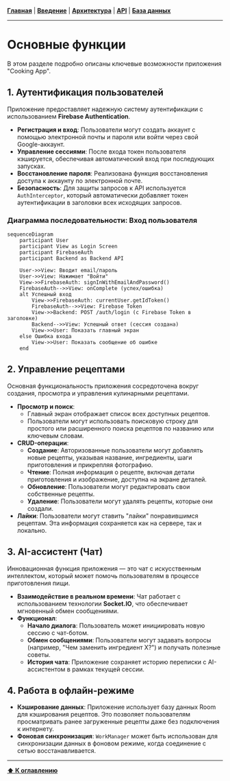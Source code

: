 [**Главная**](./README.md) | [**Введение**](./01_introduction.md) | [**Архитектура**](./03_architecture.md) | [**API**](./04_backend_api.md) | [**База данных**](./05_database.md)
***
# Основные функции

В этом разделе подробно описаны ключевые возможности приложения "Cooking App".

## 1. Аутентификация пользователей

Приложение предоставляет надежную систему аутентификации с использованием **Firebase Authentication**.

-   **Регистрация и вход**: Пользователи могут создать аккаунт с помощью электронной почты и пароля или войти через свой Google-аккаунт.
-   **Управление сессиями**: После входа токен пользователя кэшируется, обеспечивая автоматический вход при последующих запусках.
-   **Восстановление пароля**: Реализована функция восстановления доступа к аккаунту по электронной почте.
-   **Безопасность**: Для защиты запросов к API используется `AuthInterceptor`, который автоматически добавляет токен аутентификации в заголовки всех исходящих запросов.

### Диаграмма последовательности: Вход пользователя

```mermaid
sequenceDiagram
    participant User
    participant View as Login Screen
    participant FirebaseAuth
    participant Backend as Backend API

    User->>View: Вводит email/пароль
    User->>View: Нажимает "Войти"
    View->>FirebaseAuth: signInWithEmailAndPassword()
    FirebaseAuth-->>View: onComplete (успех/ошибка)
    alt Успешный вход
        View->>FirebaseAuth: currentUser.getIdToken()
        FirebaseAuth-->>View: Firebase Token
        View->>Backend: POST /auth/login (с Firebase Token в заголовке)
        Backend-->>View: Успешный ответ (сессия создана)
        View->>User: Показать главный экран
    else Ошибка входа
        View->>User: Показать сообщение об ошибке
    end
```

## 2. Управление рецептами

Основная функциональность приложения сосредоточена вокруг создания, просмотра и управления кулинарными рецептами.

-   **Просмотр и поиск**:
    -   Главный экран отображает список всех доступных рецептов.
    -   Пользователи могут использовать поисковую строку для простого или расширенного поиска рецептов по названию или ключевым словам.
-   **CRUD-операции**:
    -   **Создание**: Авторизованные пользователи могут добавлять новые рецепты, указывая название, ингредиенты, шаги приготовления и прикрепляя фотографию.
    -   **Чтение**: Полная информация о рецепте, включая детали приготовления и изображение, доступна на экране деталей.
    -   **Обновление**: Пользователи могут редактировать свои собственные рецепты.
    -   **Удаление**: Пользователи могут удалять рецепты, которые они создали.
-   **Лайки**: Пользователи могут ставить "лайки" понравившимся рецептам. Эта информация сохраняется как на сервере, так и локально.

## 3. AI-ассистент (Чат)

Инновационная функция приложения — это чат с искусственным интеллектом, который может помочь пользователям в процессе приготовления пищи.

-   **Взаимодействие в реальном времени**: Чат работает с использованием технологии **Socket.IO**, что обеспечивает мгновенный обмен сообщениями.
-   **Функционал**:
    -   **Начало диалога**: Пользователь может инициировать новую сессию с чат-ботом.
    -   **Обмен сообщениями**: Пользователи могут задавать вопросы (например, "Чем заменить ингредиент X?") и получать полезные советы.
    -   **История чата**: Приложение сохраняет историю переписки с AI-ассистентом в рамках текущей сессии.

## 4. Работа в офлайн-режиме

-   **Кэширование данных**: Приложение использует базу данных Room для кэширования рецептов. Это позволяет пользователям просматривать ранее загруженные рецепты даже без подключения к интернету.
-   **Фоновая синхронизация**: `WorkManager` может быть использован для синхронизации данных в фоновом режиме, когда соединение с сетью восстанавливается.

***
[**⬆ К оглавлению**](./README.md) 